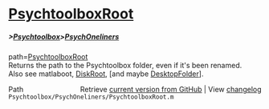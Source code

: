 # [PsychtoolboxRoot](PsychtoolboxRoot)
##### >[Psychtoolbox](Psychtoolbox)>[PsychOneliners](PsychOneliners)

path=[PsychtoolboxRoot](PsychtoolboxRoot)  
Returns the path to the Psychtoolbox folder, even if it's been renamed.  
Also see matlaboot, [DiskRoot](DiskRoot), [and maybe [DesktopFolder](DesktopFolder)].  




<div class="code_header" style="text-align:right;">
  <span style="float:left;">Path&nbsp;&nbsp;</span> <span class="counter">Retrieve <a href=
  "https://raw.github.com/Psychtoolbox-3/Psychtoolbox-3/beta/Psychtoolbox/PsychOneliners/PsychtoolboxRoot.m">current version from GitHub</a> | View <a href=
  "https://github.com/Psychtoolbox-3/Psychtoolbox-3/commits/beta/Psychtoolbox/PsychOneliners/PsychtoolboxRoot.m">changelog</a></span>
</div>
<div class="code">
  <code>Psychtoolbox/PsychOneliners/PsychtoolboxRoot.m</code>
</div>

